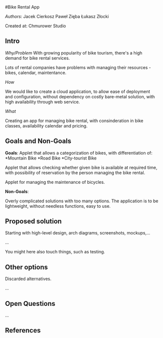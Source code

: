 #Bike Rental App

*Authors*: 
Jacek Cierkosz
Paweł Zięba
Łukasz Złocki

Created at: 
Chmurower Studio

## Intro

*Why/Problem*
With growing popularity of bike tourism, there's a high demand for bike rental services.

Lots of rental companies have problems with managing their resources - bikes, calendar, maintentance.

*How*

We would like to create a cloud application, to allow ease of deployment and configuration, without dependency on costly bare-metal solution, with high availability through web service.

*What*

Creating an app for managing bike rental, with consinderation in bike classes, availability calendar and pricing.

## Goals and Non-Goals

**Goals**:
Applet that allows a categorization of bikes, with differentiation of:
*Mountain Bike
*Road Bike
*City-tourist Bike

Applet that allows checking whether given bike is available at required time,
with possibility of reservation by the person managing the bike rental.

Applet for managing the maintenance of bicycles.

**Non-Goals**:

Overly complicated solutions with too many options. The application is to be lightweight, without needless functions, easy to use.

## Proposed solution

Starting with high-level design, arch diagrams, screenshots, mockups,... 

...

You might here also touch things, such as testing.

## Other options

Discarded alternatives.

...

## Open Questions

...

## References
